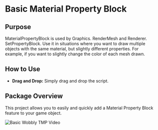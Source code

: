# Basic Material Property Block

## Purpose
MaterialPropertyBlock is used by Graphics. RenderMesh and Renderer. SetPropertyBlock. Use it in situations where you want to draw multiple objects with the same material, but slightly different properties. For example, if you want to slightly change the color of each mesh drawn.

## How to Use
- **Drag and Drop:** Simply drag and drop the script.

## Package Overview
This project allows you to easily and quickly add a Material Property Block feature to your game object.

![Basic Wobbly TMP Video](https://github.com/safakgulpinar/BasicMaterialPropertyBlock/assets/90358778/8cce32b1-c6f0-427b-8255-a59ba942f019)




